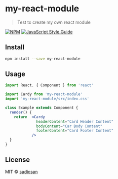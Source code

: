 # my-react-module

> Test to create my own react module

[![NPM](https://img.shields.io/npm/v/my-react-module.svg)](https://www.npmjs.com/package/my-react-module) [![JavaScript Style Guide](https://img.shields.io/badge/code_style-standard-brightgreen.svg)](https://standardjs.com)

## Install

```bash
npm install --save my-react-module
```

## Usage

```jsx
import React, { Component } from 'react'

import Cardy from 'my-react-module'
import 'my-react-module/src/index.css'

class Example extends Component {
  render() {
    return  <Cardy 
              headerContent="Card Header Content"
              bodyContent="Car Body Content"
              footerContent="Card Footer Content"
            />
  }
}
```

## License

MIT © [sadiosan](https://github.com/sadiosan)
